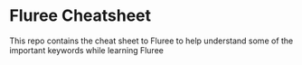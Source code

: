 # Fluree Cheatsheet

This repo contains the cheat sheet to Fluree to help understand some of the important keywords while learning Fluree


